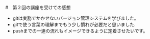 #　第２回の講座を受けての感想
 * gitは実務でかかせないバージョン管理システムを学びました。  
 * gitで使う言葉の理解までもう少し慣れが必要だと思いました.  
 * pushまでの一連の流れもイメージできるように定着させたいです。　　